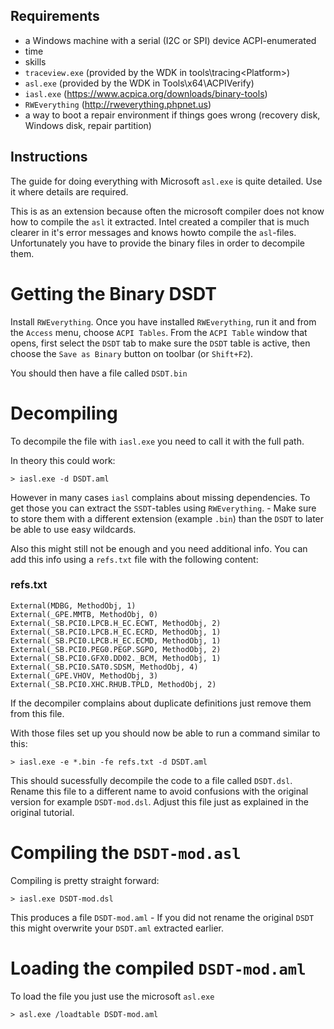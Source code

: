 Requirements
------------

- a Windows machine with a serial (I2C or SPI) device ACPI-enumerated
- time
- skills
- ```traceview.exe``` (provided by the WDK in tools\tracing\<Platform>)
- ```asl.exe``` (provided by the WDK in Tools\x64\ACPIVerify)
- ```iasl.exe``` (https://www.acpica.org/downloads/binary-tools)
- ```RWEverything``` (http://rweverything.phpnet.us)
- a way to boot a repair environment if things goes wrong (recovery disk, Windows disk, repair partition)

Instructions
------------

The guide for doing everything with Microsoft `asl.exe` is quite detailed. Use it where details are required.

This is as an extension because often the microsoft compiler does not know how to compile the `asl` it extracted.
Intel created a compiler that is much clearer in it's error messages and knows howto compile the `asl`-files.
Unfortunately you have to provide the binary files in order to decompile them.

Getting the Binary DSDT
=======================

Install `RWEverything`.
Once you have installed `RWEverything`, run it and from the `Access` menu, choose `ACPI Tables`. From the `ACPI Table` window that opens, first select the `DSDT` tab to make sure the `DSDT` table is active, then choose the `Save as Binary` button on toolbar (or `Shift+F2`).

You should then have a file called `DSDT.bin`

Decompiling
===========

To decompile the file with `iasl.exe` you need to call it with the full path.

In theory this could work:

```
> iasl.exe -d DSDT.aml
```

However in many cases `iasl` complains about missing dependencies. To get those you can extract the `SSDT`-tables using `RWEverything`. - Make sure to store them with a different extension (example `.bin`) than the `DSDT` to later be able to use easy wildcards.

Also this might still not be enough and you need additional info. You can add this info using a `refs.txt` file with the following content:

### refs.txt
```
External(MDBG, MethodObj, 1)
External(_GPE.MMTB, MethodObj, 0)
External(_SB.PCI0.LPCB.H_EC.ECWT, MethodObj, 2)
External(_SB.PCI0.LPCB.H_EC.ECRD, MethodObj, 1)
External(_SB.PCI0.LPCB.H_EC.ECMD, MethodObj, 1)
External(_SB.PCI0.PEG0.PEGP.SGPO, MethodObj, 2)
External(_SB.PCI0.GFX0.DD02._BCM, MethodObj, 1)
External(_SB.PCI0.SAT0.SDSM, MethodObj, 4)
External(_GPE.VHOV, MethodObj, 3)
External(_SB.PCI0.XHC.RHUB.TPLD, MethodObj, 2)
```

If the decompiler complains about duplicate definitions just remove them from this file.

With those files set up you should now be able to run a command similar to this:

```
> iasl.exe -e *.bin -fe refs.txt -d DSDT.aml
```

This should sucessfully decompile the code to a file called `DSDT.dsl`. Rename this file to a different name to avoid confusions with the original version for example `DSDT-mod.dsl`. Adjust this file just as explained in the original tutorial.

Compiling the `DSDT-mod.asl`
========================

Compiling is pretty straight forward:

```
> iasl.exe DSDT-mod.dsl
```

This produces a file `DSDT-mod.aml` - If you did not rename the original `DSDT` this might overwrite your `DSDT.aml` extracted earlier.

Loading the compiled `DSDT-mod.aml`
===================================

To load the file you just use the microsoft `asl.exe`

```
> asl.exe /loadtable DSDT-mod.aml
```